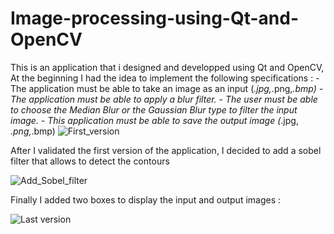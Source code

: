 # Image-processing-using-Qt-and-OpenCV
This is an application that i designed and developped using Qt and OpenCV, 
 At the beginning I had the idea to implement the following specifications : 
    - The application must be able to take an image as an input (*.jpg,*.png,*.bmp) 
    - The application must be able to apply a blur filter. 
    - The user must be able to choose the Median Blur or the Gaussian Blur type to filter the input image.
    - This application must be able to save the output image (*.jpg, *.png,*.bmp)
![First_version](https://user-images.githubusercontent.com/96794946/147852291-5c9f2daa-0806-4977-b37e-dd79a8aa74fb.png)

After I validated the first version of the application, I decided to add a sobel filter that allows to detect the contours

![Add_Sobel_filter](https://user-images.githubusercontent.com/96794946/147852324-13681283-2f87-49c1-8143-379c94bc618d.png)

Finally I added two boxes to display the input and output images :

![Last version](https://user-images.githubusercontent.com/96794946/147852325-d35084d6-1362-43f6-a51b-41c4277d322e.png)
